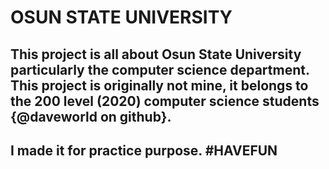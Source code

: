 # OSUN STATE UNIVERSITY
## This project is all about Osun State University particularly the computer science department. This project is originally not mine, it belongs to the 200 level (2020) computer science students {@daveworld on github}.
## I made it for practice purpose. #HAVEFUN
